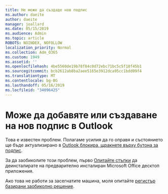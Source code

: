 ```yaml
---
title: Не може да създаде нов подпис
ms.author: daeite
author: daeite
manager: joallard
ms.date: 05/15/2019
ms.audience: Admin
ms.topic: article
ROBOTS: NOINDEX, NOFOLLOW
localization_priority: Normal
ms.collection: Adm_O365
ms.custom: 1949
ms.assetid: ''
ms.openlocfilehash: 4be5560de19b78f84c0d72ebc71bc5c5f18f45b1
ms.sourcegitcommit: bcb2612ab8ba2aee5165e3912dca95cc1bdd09f4
ms.translationtype: MT
ms.contentlocale: bg-BG
ms.lasthandoff: 05/16/2019
ms.locfileid: "34096425"
---
```

# <a name="cannot-add-or-create-a-new-signature-in-outlook"></a>Може да добавяте или създаване на нов подпис в Outlook

Това е известен проблем. Полагаме усилия да го оправя и състоянието ще бъде актуализирано в [Outlook блокира, щракнете върху бутона за подпис](https://support.office.com/article/c70b36c2-66ca-401c-ab45-f29a46495d02).

За да заобиколите този проблем, първо [Опитайте стъпки](https://support.office.com/article/c70b36c2-66ca-401c-ab45-f29a46495d02) да деинсталирате на предварително инсталиран Microsoft Office десктоп приложения. 

Ако това не работи за засегнатите машина, моля опитайте [регистър базирани заобиколно решение](https://support.office.com/article/c70b36c2-66ca-401c-ab45-f29a46495d02).